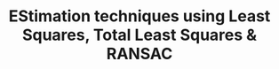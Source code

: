 <div align="center">
<h1>EStimation techniques using Least Squares, Total Least Squares & RANSAC</h1>
</div>
